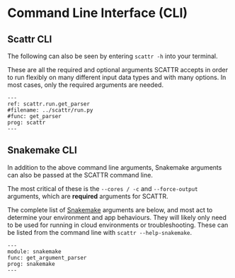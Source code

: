 # Command Line Interface (CLI)

## Scattr CLI
The following can also be seen by entering `scattr -h` into your terminal.

These are all the required and optional arguments SCATTR accepts in order to 
run flexibly on many different input data types and with many options. In most 
cases, only the required arguments are needed.

```{argparse}
---
ref: scattr.run.get_parser
#filename: ../scattr/run.py
#func: get_parser
prog: scattr
---
```

## Snakemake CLI
In addition to the above command line arguments, Snakemake arguments can also be
passed at the SCATTR command line.

The most critical of these is the `--cores / -c` and `--force-output` arguments,
which are **required** arguments for SCATTR.

The complete list of [Snakemake](https://snakemake.readthedocs.io/en/stable/) 
arguments are below, and most act to determine your environment and app
behaviours. They will likely only need to be used for running in cloud
environments or troubleshooting. These can be listed from the command line with
`scattr --help-snakemake`.

```{argparse}
---
module: snakemake
func: get_argument_parser
prog: snakemake
---
```
